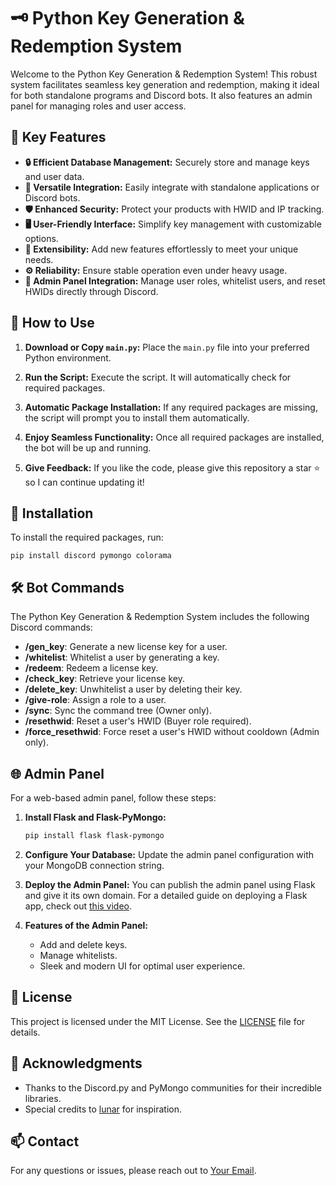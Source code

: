 # 🗝️ Python Key Generation & Redemption System

Welcome to the Python Key Generation & Redemption System! This robust system facilitates seamless key generation and redemption, making it ideal for both standalone programs and Discord bots. It also features an admin panel for managing roles and user access.

## 🚀 Key Features

- **🔒 Efficient Database Management:** Securely store and manage keys and user data.
- **🔗 Versatile Integration:** Easily integrate with standalone applications or Discord bots.
- **🛡️ Enhanced Security:** Protect your products with HWID and IP tracking.
- **🖥️ User-Friendly Interface:** Simplify key management with customizable options.
- **🔧 Extensibility:** Add new features effortlessly to meet your unique needs.
- **⚙️ Reliability:** Ensure stable operation even under heavy usage.
- **🔨 Admin Panel Integration:** Manage user roles, whitelist users, and reset HWIDs directly through Discord.

## 📜 How to Use

1. **Download or Copy `main.py`:** Place the `main.py` file into your preferred Python environment.

2. **Run the Script:** Execute the script. It will automatically check for required packages.

3. **Automatic Package Installation:** If any required packages are missing, the script will prompt you to install them automatically.

4. **Enjoy Seamless Functionality:** Once all required packages are installed, the bot will be up and running.

5. **Give Feedback:** If you like the code, please give this repository a star ⭐ so I can continue updating it!

## 🔧 Installation

To install the required packages, run:

    pip install discord pymongo colorama

## 🛠️ Bot Commands

The Python Key Generation & Redemption System includes the following Discord commands:

- **/gen_key**: Generate a new license key for a user.
- **/whitelist**: Whitelist a user by generating a key.
- **/redeem**: Redeem a license key.
- **/check_key**: Retrieve your license key.
- **/delete_key**: Unwhitelist a user by deleting their key.
- **/give-role**: Assign a role to a user.
- **/sync**: Sync the command tree (Owner only).
- **/resethwid**: Reset a user's HWID (Buyer role required).
- **/force_resethwid**: Force reset a user's HWID without cooldown (Admin only).

## 🌐 Admin Panel

For a web-based admin panel, follow these steps:

1. **Install Flask and Flask-PyMongo:**

    ```bash
    pip install flask flask-pymongo
    ```

2. **Configure Your Database:** Update the admin panel configuration with your MongoDB connection string.

3. **Deploy the Admin Panel:** You can publish the admin panel using Flask and give it its own domain. For a detailed guide on deploying a Flask app, check out [this video](https://www.youtube.com/watch?v=1FdrJPt77GU).

4. **Features of the Admin Panel:** 
   - Add and delete keys.
   - Manage whitelists.
   - Sleek and modern UI for optimal user experience.

## 📄 License

This project is licensed under the MIT License. See the [LICENSE](LICENSE.md) file for details.

## 🌟 Acknowledgments

- Thanks to the Discord.py and PyMongo communities for their incredible libraries.
- Special credits to [lunar](#) for inspiration.

## 📫 Contact

For any questions or issues, please reach out to [Your Email](mailto:lunaringsgg@gmail.com).
